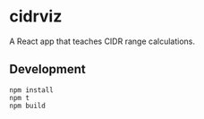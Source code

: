 # cidrviz

A React app that teaches CIDR range calculations.

## Development

```shell
npm install 
npm t
npm build
```